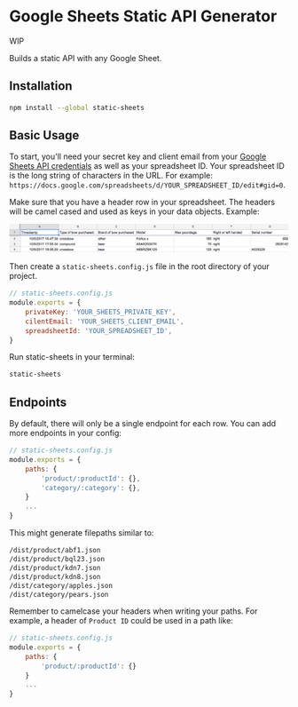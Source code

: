 # Google Sheets Static API Generator

WIP

Builds a static API with any Google Sheet.

## Installation

```bash
npm install --global static-sheets
```

## Basic Usage

To start, you'll need your secret key and client email from your [Google Sheets API credentials](https://developers.google.com/sheets/api/guides/authorizing#APIKey) as well as your spreadsheet ID. Your spreadsheet ID is the long string of characters in the URL. For example: `https://docs.google.com/spreadsheets/d/YOUR_SPREADSHEET_ID/edit#gid=0`.

Make sure that you have a header row in your spreadsheet. The headers will be camel cased and used as keys in your data objects. Example:

![Header Example](https://github.com/escaladesports/static-sheets/blob/master/img/header.png)


Then create a `static-sheets.config.js` file in the root directory of your project.

```javascript
// static-sheets.config.js
module.exports = {
	privateKey: 'YOUR_SHEETS_PRIVATE_KEY',
	cilentEmail: 'YOUR_SHEETS_CLIENT_EMAIL',
	spreadsheetId: 'YOUR_SPREADSHEET_ID',
}
```

Run  static-sheets in your terminal:

```bash
static-sheets
```

## Endpoints

By default, there will only be a single endpoint for each row. You can add more endpoints in your config:

```javascript
// static-sheets.config.js
module.exports = {
	paths: {
		'product/:productId': {},
		'category/:category': {},
	}
	...
}
```

This might generate filepaths similar to:

```
/dist/product/abf1.json
/dist/product/bql23.json
/dist/product/kdn7.json
/dist/product/kdn8.json
/dist/category/apples.json
/dist/category/pears.json
```

Remember to camelcase your headers when writing your paths. For example, a header of `Product ID` could be used in a path like:

```javascript
// static-sheets.config.js
module.exports = {
	paths: {
		'product/:productId': {}
	}
	...
}